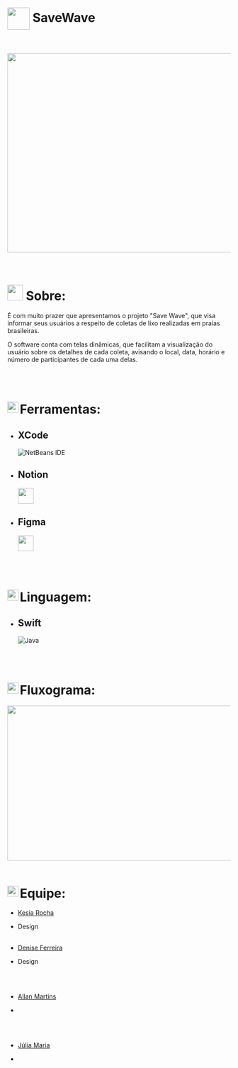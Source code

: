 #  <img align = "center" src="https://github.com/DeniseFer/SaveWave/assets/124710256/7bfea2a9-fd0b-46e7-9d78-6465805fe6f6" width ="50"> SaveWave


<br>
</br>


<div align= center>
<img height = 450 width = 850 src= "https://github.com/DeniseFer/SaveWave/assets/124710256/4511837f-4d38-416a-bbf1-8dc5d3e5bbf1"/>
</div>
<br>      
</br>

# <img src="https://media.giphy.com/media/iY8CRBdQXODJSCERIr/giphy.gif" width="35"><b> Sobre: </b>
  
<p>
  É com muito prazer que apresentamos o projeto "Save Wave", que visa informar seus usuários a respeito de coletas de lixo realizadas em praias brasileiras.
</p>
  
<p>
  O software conta com telas dinâmicas, que facilitam a visualização do usuário sobre os detalhes de cada coleta, avisando o local, data, horário e número de participantes de cada uma delas.
  </p>
  
<br>
</br>

  # <img align="left" src="https://media2.giphy.com/media/QssGEmpkyEOhBCb7e1/giphy.gif?cid=ecf05e47a0n3gi1bfqntqmob8g9aid1oyj2wr3ds3mg700bl&rid=giphy.gif" width ="25">Ferramentas:
  
  * ## XCode
     ![NetBeans IDE](https://img.shields.io/badge/NetBeansIDE-1B6AC6.svg?style=for-the-badge&logo=apache-netbeans-ide&logoColor=white)
    
  * ## Notion
    <img src="https://github.com/Wladison-Maciel/AplicativoCalculadora/assets/124710256/214990a1-f590-4f9b-ade4-fb82f5eaaace" width="35">
  
  * ## Figma
     <img src="https://github.com/Wladison-Maciel/AplicativoCalculadora/assets/124710256/4a2e15ef-3e49-4f6f-b47f-8da666f3fc9b" width="35">


<br>
</br>

# <img align="left" src="https://media2.giphy.com/media/QssGEmpkyEOhBCb7e1/giphy.gif?cid=ecf05e47a0n3gi1bfqntqmob8g9aid1oyj2wr3ds3mg700bl&rid=giphy.gif" width ="25">Linguagem:

* ## Swift 
   ![Java](https://img.shields.io/badge/java-%23ED8B00.svg?style=for-the-badge&logo=openjdk&logoColor=white)


 

 <br>
</br>

# <img align="left" src="https://media2.giphy.com/media/QssGEmpkyEOhBCb7e1/giphy.gif?cid=ecf05e47a0n3gi1bfqntqmob8g9aid1oyj2wr3ds3mg700bl&rid=giphy.gif" width ="25">Fluxograma:

 <img height = 350 width = 870 src= "https://github.com/DeniseFer/SaveWave/assets/124710256/ece14554-6894-45eb-8280-e2f3f48e646b"/>

 <br>
</br>

# <img align="left" src="https://media2.giphy.com/media/QssGEmpkyEOhBCb7e1/giphy.gif?cid=ecf05e47a0n3gi1bfqntqmob8g9aid1oyj2wr3ds3mg700bl&rid=giphy.gif" width ="25">Equipe:

* [Kesia Rocha](https://github.com/KesiaRocha)
 - Design
<br></br>
* [Denise Ferreira](https://github.com/DeniseFer)
- Design
  
<br></br>
* [Allan Martins](https://github.com/Allan-Drip)
 -
<br></br>
* [Júlia Maria](https://github.com/Julia-maria56)
- 
  
 
  <br></br>
  
 
